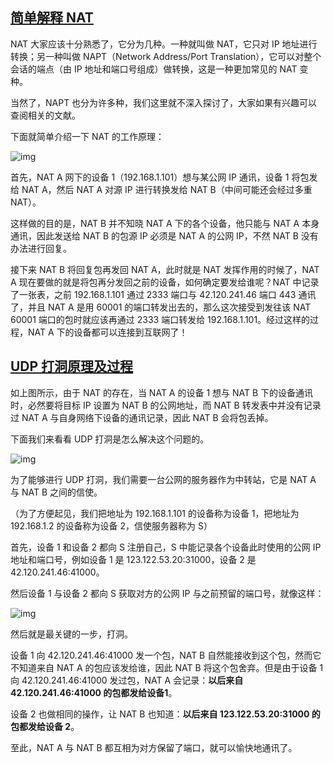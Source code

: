 ## [简单解释 NAT](https://zhuanlan.zhihu.com/p/40816201)

NAT 大家应该十分熟悉了，它分为几种。一种就叫做 NAT，它只对 IP 地址进行转换；另一种叫做 NAPT（Network Address/Port Translation），它可以对整个会话的端点（由 IP 地址和端口号组成）做转换，这是一种更加常见的 NAT 变种。

当然了，NAPT 也分为许多种，我们这里就不深入探讨了，大家如果有兴趣可以查阅相关的文献。

下面就简单介绍一下 NAT 的工作原理：

![img](https://pic4.zhimg.com/80/v2-62cb7ac6f3ef6272314dfe0a822b35a3_720w.jpg)

首先，NAT A 网下的设备 1（192.168.1.101）想与某公网 IP 通讯，设备 1 将包发给 NAT A，然后 NAT A 对源 IP 进行转换发给 NAT B（中间可能还会经过多重 NAT）。

这样做的目的是，NAT B 并不知晓 NAT A 下的各个设备，他只能与 NAT A 本身通讯，因此发送给 NAT B 的包源 IP 必须是 NAT A 的公网 IP，不然 NAT B 没有办法进行回复。

接下来 NAT B 将回复包再发回 NAT A，此时就是 NAT 发挥作用的时候了，NAT A 现在要做的就是将包再分发回之前的设备，如何确定要发给谁呢？NAT 中记录了一张表，之前 192.168.1.101 通过 2333 端口与 42.120.241.46 端口 443 通讯了，并且 NAT A 是用 60001 的端口转发出去的，那么这次接受到发往该 NAT 60001 端口的包时就应该再通过 2333 端口转发给 192.168.1.101。经过这样的过程，NAT A 下的设备都可以连接到互联网了！

## [UDP 打洞原理及过程](https://zhuanlan.zhihu.com/p/40816201)

如上图所示，由于 NAT 的存在，当 NAT A 的设备 1 想与 NAT B 下的设备通讯时，必然要将目标 IP 设置为 NAT B 的公网地址，而 NAT B 转发表中并没有记录过 NAT A 与自身网络下设备的通讯记录，因此 NAT B 会将包丢掉。

下面我们来看看 UDP 打洞是怎么解决这个问题的。

![img](https://pic4.zhimg.com/80/v2-52767d1e9ac42d6416025fc5080016d7_720w.jpg)

为了能够进行 UDP 打洞，我们需要一台公网的服务器作为中转站，它是 NAT A 与 NAT B 之间的信使。

（为了方便起见，我们把地址为 192.168.1.101 的设备称为设备 1，把地址为 192.168.1.2 的设备称为设备 2，信使服务器称为 S）

首先，设备 1 和设备 2 都向 S 注册自己，S 中能记录各个设备此时使用的公网 IP 地址和端口号，例如设备 1 是 123.122.53.20:31000，设备 2 是 42.120.241.46:41000。

然后设备 1 与设备 2 都向 S 获取对方的公网 IP 与之前预留的端口号，就像这样：

![img](https://pic4.zhimg.com/80/v2-6e2bb16c9c7c4a7ad9e1807a8648e02f_720w.jpg)

然后就是最关键的一步，打洞。

设备 1 向 42.120.241.46:41000 发一个包，NAT B 自然能接收到这个包，然而它不知道来自 NAT A 的包应该发给谁，因此 NAT B 将这个包舍弃。但是由于设备 1 向 42.120.241.46:41000 发过包，NAT A 会记录：**以后来自 42.120.241.46:41000 的包都发给设备1**。

设备 2 也做相同的操作，让 NAT B 也知道：**以后来自 123.122.53.20:31000 的包都发给设备 2**。

至此，NAT A 与 NAT B 都互相为对方保留了端口，就可以愉快地通讯了。